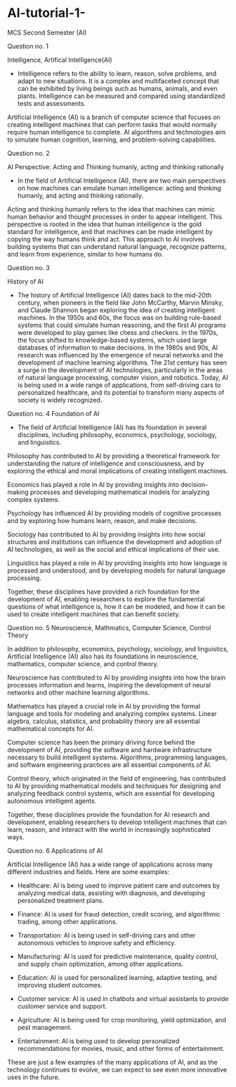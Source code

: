 # AI-tutorial-1-
MCS Second Semester (AI)

Question no. 1

Intelligence, Artifical Intelligence(AI)

- Intelligence refers to the ability to learn, reason, solve problems, and adapt to new situations. It is a complex and multifaceted concept that can be exhibited by living beings such as humans, animals, and even plants. Intelligence can be measured and compared using standardized tests and assessments.

Artificial Intelligence (AI) is a branch of computer science that focuses on creating intelligent machines that can perform tasks that would normally require human intelligence to complete. AI algorithms and technologies aim to simulate human cognition, learning, and problem-solving capabilities.

Question no. 2

AI Perspective: Acting and Thinking humanly, acting and thinking rationally

- In the field of Artificial Intelligence (AI), there are two main perspectives on how machines can emulate human intelligence: acting and thinking humanly, and acting and thinking rationally.

Acting and thinking humanly refers to the idea that machines can mimic human behavior and thought processes in order to appear intelligent. This perspective is rooted in the idea that human intelligence is the gold standard for intelligence, and that machines can be made intelligent by copying the way humans think and act. This approach to AI involves building systems that can understand natural language, recognize patterns, and learn from experience, similar to how humans do.

Question no. 3

History of AI

- The history of Artificial Intelligence (AI) dates back to the mid-20th century, when pioneers in the field like John McCarthy, Marvin Minsky, and Claude Shannon began exploring the idea of creating intelligent machines. In the 1950s and 60s, the focus was on building rule-based systems that could simulate human reasoning, and the first AI programs were developed to play games like chess and checkers. In the 1970s, the focus shifted to knowledge-based systems, which used large databases of information to make decisions. In the 1980s and 90s, AI research was influenced by the emergence of neural networks and the development of machine learning algorithms. The 21st century has seen a surge in the development of AI technologies, particularly in the areas of natural language processing, computer vision, and robotics. Today, AI is being used in a wide range of applications, from self-driving cars to personalized healthcare, and its potential to transform many aspects of society is widely recognized.

Question no. 4
Foundation of AI

- The field of Artificial Intelligence (AI) has its foundation in several disciplines, including philosophy, economics, psychology, sociology, and linguistics.

Philosophy has contributed to AI by providing a theoretical framework for understanding the nature of intelligence and consciousness, and by exploring the ethical and moral implications of creating intelligent machines.

Economics has played a role in AI by providing insights into decision-making processes and developing mathematical models for analyzing complex systems.

Psychology has influenced AI by providing models of cognitive processes and by exploring how humans learn, reason, and make decisions.

Sociology has contributed to AI by providing insights into how social structures and institutions can influence the development and adoption of AI technologies, as well as the social and ethical implications of their use.

Linguistics has played a role in AI by providing insights into how language is processed and understood, and by developing models for natural language processing.

Together, these disciplines have provided a rich foundation for the development of AI, enabling researchers to explore the fundamental questions of what intelligence is, how it can be modeled, and how it can be used to create intelligent machines that can benefit society.

Question no. 5
Neuroscience, Mathmatics, Computer Science, Control Theory

In addition to philosophy, economics, psychology, sociology, and linguistics, Artificial Intelligence (AI) also has its foundations in neuroscience, mathematics, computer science, and control theory.

Neuroscience has contributed to AI by providing insights into how the brain processes information and learns, inspiring the development of neural networks and other machine learning algorithms.

Mathematics has played a crucial role in AI by providing the formal language and tools for modeling and analyzing complex systems. Linear algebra, calculus, statistics, and probability theory are all essential mathematical concepts for AI.

Computer science has been the primary driving force behind the development of AI, providing the software and hardware infrastructure necessary to build intelligent systems. Algorithms, programming languages, and software engineering practices are all essential components of AI.

Control theory, which originated in the field of engineering, has contributed to AI by providing mathematical models and techniques for designing and analyzing feedback control systems, which are essential for developing autonomous intelligent agents.

Together, these disciplines provide the foundation for AI research and development, enabling researchers to develop intelligent machines that can learn, reason, and interact with the world in increasingly sophisticated ways.

Question no. 6
Applications of AI

Artificial Intelligence (AI) has a wide range of applications across many different industries and fields. Here are some examples:

- Healthcare: AI is being used to improve patient care and outcomes by analyzing medical data, assisting with diagnosis, and developing personalized treatment plans.

- Finance: AI is used for fraud detection, credit scoring, and algorithmic trading, among other applications.

- Transportation: AI is being used in self-driving cars and other autonomous vehicles to improve safety and efficiency.

- Manufacturing: AI is used for predictive maintenance, quality control, and supply chain optimization, among other applications.

- Education: AI is used for personalized learning, adaptive testing, and improving student outcomes.

- Customer service: AI is used in chatbots and virtual assistants to provide customer service and support.

- Agriculture: AI is being used for crop monitoring, yield optimization, and pest management.

- Entertainment: AI is being used to develop personalized recommendations for movies, music, and other forms of entertainment.

These are just a few examples of the many applications of AI, and as the technology continues to evolve, we can expect to see even more innovative uses in the future.
